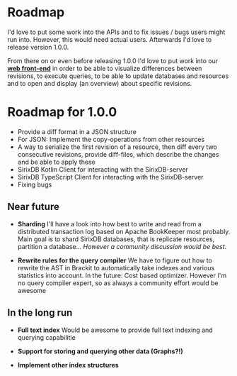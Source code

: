 # Roadmap

I'd love to put some work into the APIs and to fix issues / bugs users might run into. However, this would need actual users. Afterwards I'd love to release version 1.0.0.

From there on or even before releasing 1.0.0 I'd love to put work into our [**web front-end**](https://github.com/sirixdb/sirix-web-frontend) in order to be able to visualize differences between revisions, to execute queries, to be able to update databases and resources and to open and display (an overview) about specific revisions.

# Roadmap for 1.0.0
- Provide a diff format in a JSON structure
- For JSON: Implement the copy-operations from other resources
- A way to serialize the first revision of a resource, then diff every two consecutive revisions, provide diff-files, which describe the changes and be able to apply these
- SirixDB Kotlin Client for interacting with the SirixDB-server
- SirixDB TypeScript Client for interacting with the SirixDB-server
- Fixing bugs

## Near future

- **Sharding** I'll have a look into how best to write and read from a distributed transaction log based on Apache BookKeeper most probably. Main goal is to shard SirixDB databases, that is replicate resources, partition a database... *However a community discussion would be best*.

- **Rewrite rules for the query compiler** We have to figure out how to rewrite the AST in Brackit to automatically take indexes and various statistics into account. In the future: Cost based optimizer. However I'm no query compiler expert, so as always a community effort would be awesome

## In the long run

- **Full text index** Would be awesome to provide full text indexing and querying capabilitie

- **Support for storing and querying other data (Graphs?!)**

- **Implement other index structures**



